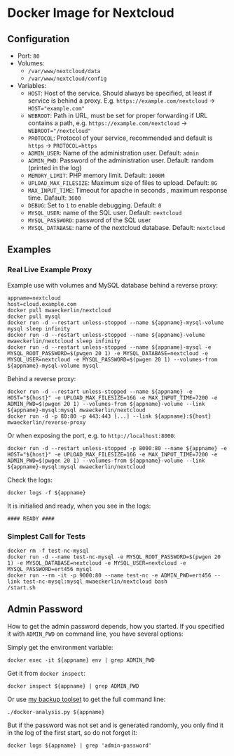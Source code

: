 Docker Image for Nextcloud
==========================

Configuration
-------------

 - Port: `80`
 - Volumes:
    - `/var/www/nextcloud/data`
    - `/var/www/nextcloud/config`
 - Variables:
    - `HOST`: Host of the service. Should always be specified, at least if service is behind a proxy. E.g. `https://example.com/nextcloud` → `HOST="example.com"`
    - `WEBROOT`: Path in URL, must be set for proper forwarding if URL contains a path, e.g. `https://example.com/nextcloud` → `WEBROOT="/nextcloud"`
    - `PROTOCOL`: Protocol of your service, recommended and default is `https` → `PROTOCOL=https`
    - `ADMIN_USER`: Name of the administration user. Default: `admin`
    - `ADMIN_PWD`: Password of the administration user. Default: random (printed in the log)
    - `MEMORY_LIMIT`: PHP memory limit. Default: `1000M`
    - `UPLOAD_MAX_FILESIZE`: Maximum size of files to upload. Default: `8G`
    - `MAX_INPUT_TIME`: Timeout for apache in seconds , maximum response time. Dafault: `3600`
    - `DEBUG`: Set to `1` to enable debugging. Default: `0`
    - `MYSQL_USER`: name of the SQL user. Default: `nextcloud`
    - `MYSQL_PASSWORD`: password of the SQL user
    - `MYSQL_DATABASE`: name of the nextcloud database. Default: `nextcloud`

Examples
--------

### Real Live Example Proxy ###

Example use with volumes and MySQL database behind a reverse proxy:

    appname=nextcloud
    host=cloud.example.com
    docker pull mwaeckerlin/nextcloud
    docker pull mysql
    docker run -d --restart unless-stopped --name ${appname}-mysql-volume mysql sleep infinity
    docker run -d --restart unless-stopped --name ${appname}-volume mwaeckerlin/nextcloud sleep infinity
    docker run -d --restart unless-stopped --name ${appname}-mysql -e MYSQL_ROOT_PASSWORD=$(pwgen 20 1) -e MYSQL_DATABASE=nextcloud -e MYSQL_USER=nextcloud -e MYSQL_PASSWORD=$(pwgen 20 1) --volumes-from ${appname}-mysql-volume mysql

Behind a reverse proxy:

    docker run -d --restart unless-stopped --name ${appname} -e HOST="${host}" -e UPLOAD_MAX_FILESIZE=16G -e MAX_INPUT_TIME=7200 -e ADMIN_PWD=$(pwgen 20 1) --volumes-from ${appname}-volume --link ${appname}-mysql:mysql mwaeckerlin/nextcloud
    docker run -d -p 80:80 -p 443:443 [...] --link ${appname}:${host} mwaeckerlin/reverse-proxy

Or when exposing the port, e.g. to `http://localhost:8000`:

    docker run -d --restart unless-stopped -p 8000:80 --name ${appname} -e HOST="${host}" -e UPLOAD_MAX_FILESIZE=16G -e MAX_INPUT_TIME=7200 -e ADMIN_PWD=$(pwgen 20 1) --volumes-from ${appname}-volume --link ${appname}-mysql:mysql mwaeckerlin/nextcloud

Check the logs:

    docker logs -f ${appname}

It is initialied and ready, when you see in the logs:

```
#### READY ####
```

### Simplest Call for Tests ###

    docker rm -f test-nc-mysql
    docker run -d --name test-nc-mysql -e MYSQL_ROOT_PASSWORD=$(pwgen 20 1) -e MYSQL_DATABASE=nextcloud -e MYSQL_USER=nextcloud -e MYSQL_PASSWORD=ert456 mysql
    docker run --rm -it -p 9000:80 --name test-nc -e ADMIN_PWD=ert456 --link test-nc-mysql:mysql mwaeckerlin/nextcloud bash
    /start.sh

Admin Password
--------------

How to get the admin password depends, how you started. If you specified it with `ADMIN_PWD` on command line, you have several options:

Simply get the environment variable:

    docker exec -it ${appname} env | grep ADMIN_PWD

Get it from `docker inspect`:

    docker inspect ${appname} | grep ADMIN_PWD


Or use [my backup toolset](https://github.com/mwaeckerlin/docker-backup) to get the full command line:

    ./docker-analysis.py ${appname}

But if the password was not set and is generated randomly, you only find it in the log of the first start, so do not forget it:

    docker logs ${appname} | grep 'admin-password'
